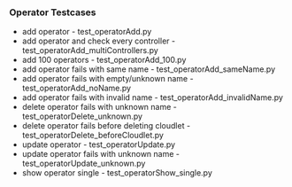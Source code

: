 ### Operator Testcases
* add operator - test_operatorAdd.py
* add operator and check every controller - test_operatorAdd_multiControllers.py
* add 100 operators - test_operatorAdd_100.py
* add operator fails with same name - test_operatorAdd_sameName.py
* add operator fails with empty/unknown name - test_operatorAdd_noName.py
* add operator fails with invalid name - test_operatorAdd_invalidName.py
* delete operator fails with unknown name - test_operatorDelete_unknown.py
* delete operator fails before deleting cloudlet - test_operatorDelete_beforeCloudlet.py
* update operator - test_operatorUpdate.py
* update operator fails with unknown name - test_operatorUpdate_unknown.py
* show operator single - test_operatorShow_single.py
